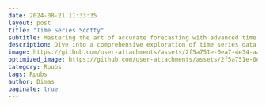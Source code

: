 ```yaml
---
date: 2024-08-21 11:33:35
layout: post
title: "Time Series Scotty"
subtitle: Mastering the art of accurate forecasting with advanced time series analysis.
description: Dive into a comprehensive exploration of time series data, leveraging sophisticated preprocessing and model selection techniques to achieve precise and reliable predictions.
image: https://github.com/user-attachments/assets/2f5a751e-0ea7-4e34-aa0d-70355e47cb64
optimized_image: https://github.com/user-attachments/assets/2f5a751e-0ea7-4e34-aa0d-70355e47cb64
category: Rpubs
tags: Rpubs
author: Dimas
paginate: true
---
```



<!--
## Overview

Scotty, a ride-sharing service operating in major Turkish cities, specializes in motorcycle transportation, offering citizens a quick and efficient way to navigate traffic. Their app even playfully nods to Star Trek with a “beam me up” order button. Using real-time transaction data provided by Scotty, we aim to assist in optimizing their business processes and enhancing overall efficiency.

This project involves forecasting time series data by preprocessing, cross-validating, and selecting the best models to predict future values. The primary goal is to build a robust forecasting model that can handle multiple seasonality effects and provide accurate predictions based on historical data.

## Business Question

The main objective is to determine how to effectively forecast time series data by applying various preprocessing techniques, model specifications, and cross-validation strategies. The focus is on accurately predicting future values and understanding the impact of different seasonalities and preprocessing methods on model performance.

## Project Structure

The project is organized into the following sections:

- **Data Preprocessing**: Includes rounding datetime values, aggregating data, and padding time series to ensure completeness.
- **Cross-Validation Scheme**: Prepares data for automated model selection, including grouping, nested dataframes, and rolling origin method.
- **Automated Model Selection**: Compares different preprocessing approaches, seasonality specifications, and forecasting models.
- **Prediction Performance**: Evaluates and submits predictions based on the selected model.
- **Reporting/Conclusion**: Summarizes findings and the effectiveness of the chosen methods.

## Column Descriptions

The dataset includes the following columns:

- **id**: Unique identifier for each record
- **trip_id**: Identifier for individual trips
- **driver_id**: Identifier for drivers
- **rider_id**: Identifier for riders
- **start_time**: Timestamp when the trip started
- **src_lat**: Latitude of the source location
- **src_lon**: Longitude of the source location
- **src_area**: Source area description
- **src_sub_area**: Sub-area within the source area
- **dest_lat**: Latitude of the destination location
- **dest_lon**: Longitude of the destination location
- **dest_area**: Destination area description
- **dest_sub_area**: Sub-area within the destination area
- **distance**: Distance of the trip
- **status**: Status of the trip
- **confirmed_time_sec**: Time in seconds when the trip was confirmed

## Workflow

- **Data Preprocessing**: Round datetime values to the hour, aggregate data by `sub_area` and `datetime`, and apply time series padding from `2017-10-01 00:00:00 UTC` to `2017-12-02 23:00:00 UTC`.
- **Cross-Validation Scheme**: Prepare training and testing datasets with a 1-week test period. Use the rolling origin method to split training data into training and validation sets.
- **Automated Model Selection**: Test various preprocessing methods (square root transformation, mean subtraction), seasonality specifications (single and multiple seasonality), and models (ETS, Auto ARIMA, STLM, Holt-Winters, TBATS).
- **Prediction Performance**: Measure model performance using Mean Absolute Error (MAE) and select the best-performing model.

## Exploring the Data

Data exploration involves analyzing the completeness and consistency of the dataset, understanding the distribution of key variables, and preparing the data for model training and testing.

## Analyzing Trends

Trends are analyzed by fitting different models to the time series data and evaluating their performance. The analysis focuses on understanding how well each model captures seasonal patterns and other temporal characteristics.

## Visualizations

Visualizations are used to present data trends, model performance, and forecasting results. Key visualizations include time series plots, error metrics, and comparison charts for different models.

## Reporting/Conclusion

The preprocessing and model selection processes were rigorously executed to ensure accurate forecasting results. The data was preprocessed by rounding datetime values, aggregating based on `sub_area` and `datetime`, and performing time series padding to handle incomplete data. Cross-validation was prepared with a clear split between training and testing datasets, and the rolling origin method was used to evaluate model performance effectively. Multiple preprocessing approaches and seasonality specifications were compared, with the TBATS model emerging as the best-performing model based on the lowest Mean Absolute Error (MAE). This comprehensive approach led to reliable forecasting results.

## Dataset Source

 The dataset used for this project is sourced from -->

